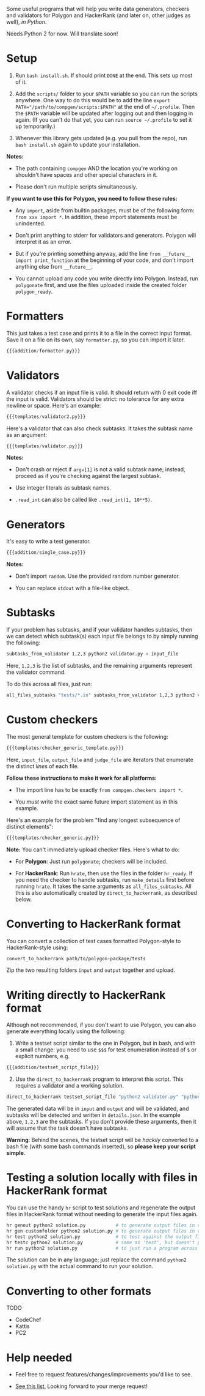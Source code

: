 Some useful programs that will help you write data generators, checkers and validators for Polygon and HackerRank (and later on, other judges as well), *in Python*.  

Needs Python 2 for now. Will translate soon!



# Setup 

1. Run `bash install.sh`. If should print `DONE` at the end. This sets up most of it.

2. Add the `scripts/` folder to your `$PATH` variable so you can run the scripts anywhere. One way to do this would be to add the line `export PATH="/path/to/compgen/scripts:$PATH"` at the end of `~/.profile`. Then the `$PATH` variable will be updated after logging out and then logging in again. (If you can't do that yet, you can run `source ~/.profile` to set it up temporarily.)

3. Whenever this library gets updated (e.g. you pull from the repo), run `bash install.sh` again to update your installation.



**Notes:**  

- The path containing `compgen` AND the location you're working on shouldn't have spaces and other special characters in it.

- Please don't run multiple scripts simultaneously.



**If you want to use this for Polygon, you need to follow these rules:**

- Any `import`, aside from builtin packages, must be of the following form: `from xxx import *`. In addition, these import statements must be unindented.

- Don't print anything to stderr for validators and generators. Polygon will interpret it as an error.

- But if you're printing something anyway, add the line `from __future__ import print_function` at the beginning of your code, and don't import anything else from `__future__`.  

- You cannot upload any code you write directly into Polygon. Instead, run `polygonate` first, and use the files uploaded inside the created folder `polygon_ready`.  



# Formatters

This just takes a test case and prints it to a file in the correct input format. Save it on a file on its own, say `formatter.py`, so you can import it later.

```python
{{{addition/formatter.py}}}
```



# Validators

A validator checks if an input file is valid. It should return with 0 exit code iff the input is valid. Validators should be strict: no tolerance for any extra newline or space. Here's an example:

```python
{{{templates/validator2.py}}}
```

Here's a validator that can also check subtasks. It takes the subtask name as an argument: 

```python
{{{templates/validator.py}}}
```

**Notes:** 

- Don't crash or reject if `argv[1]` is not a valid subtask name; instead, proceed as if you're checking against the largest subtask.  

- Use integer literals as subtask names.

- `.read_int` can also be called like `.read_int(1, 10**5)`.



# Generators

It's easy to write a test generator.  

```python
{{{addition/single_case.py}}}
```

**Notes:**

- Don't import `random`. Use the provided random number generator.

- You can replace `stdout` with a file-like object.



# Subtasks  

If your problem has subtasks, and if your validator handles subtasks, then we can detect which subtask(s) each input file belongs to by simply running the following:

```bash
subtasks_from_validator 1,2,3 python2 validator.py < input_file
```

Here, `1,2,3` is the list of subtasks, and the remaining arguments represent the validator command.  

To do this across all files, just run:

```bash
all_files_subtasks "tests/*.in" subtasks_from_validator 1,2,3 python2 validator.py
```



# Custom checkers

The most general template for custom checkers is the following:

```python
{{{templates/checker_generic_template.py}}}
```

Here, `input_file`, `output_file` and `judge_file` are iterators that enumerate the distinct *lines* of each file.

**Follow these instructions to make it work for all platforms:** 

- The import line has to be exactly `from compgen.checkers import *`.

- You *must* write the exact same future import statement as in this example.

Here's an example for the problem "find any longest subsequence of distinct elements":

```python
{{{templates/checker_generic.py}}}
```

**Note:** You can't immediately upload checker files. Here's what to do:

- For **Polygon**: Just run `polygonate`; checkers will be included.

- For **HackerRank**: Run `hrate`, then use the files in the folder `hr_ready`. If you need the checker to handle subtasks, run `make_details` first before running `hrate`. It takes the same arguments as `all_files_subtasks`. All this is also automatically created by `direct_to_hackerrank`, as described below.  




# Converting to HackerRank format  

You can convert a collection of test cases formatted Polygon-style to HackerRank-style using:

```bash
convert_to_hackerrank path/to/polygon-package/tests
```

Zip the two resulting folders `input` and `output` together and upload.  



# Writing directly to HackerRank format  

Although not recommended, if you don't want to use Polygon, you can also generate everything locally using the following:

1. Write a testset script similar to the one in Polygon, but in bash, and with a small change: you need to use `$$$` for test enumeration instead of `$` or explicit numbers, e.g.

```bash
{{{addition/testset_script_file}}}
```

2. Use the `direct_to_hackerrank` program to interpret this script. This requires a validator and a working solution.

```bash
direct_to_hackerrank testset_script_file "python2 validator.py" "python2 solution.py" 1,2,3
```

The generated data will be in `input` and `output` and will be validated, and subtasks will be detected and written in `details.json`. In the example above, `1,2,3` are the subtasks. If you don't provide these arguments, then it will assume that the task doesn't have subtasks.

**Warning**: Behind the scenes, the testset script will be *hackily* converted to a bash file (with some bash commands inserted), so **please keep your script simple**.



# Testing a solution locally with files in HackerRank format

You can use the handy `hr` script to test solutions and regenerate the output files in HackerRank format without needing to generate the input files again.

```bash
hr genout python2 solution.py           # to generate output files in output/
hr gen customfolder python2 solution.py # to generate output files in customfolder/
hr test python2 solution.py             # to test against the output files
hr testc python2 solution.py            # same as 'test', but doesn't print the output of diff
hr run python2 solution.py              # to just run a program across all input files
```

The solution can be in any language; just replace the command `python2 solution.py` with the actual command to run your solution.



# Converting to other formats  

TODO  

- CodeChef  
- Kattis  
- PC2  



# Help needed  

- Feel free to request features/changes/improvements you'd like to see.

- [See this list.](docs/HELP.md) Looking forward to your merge request!

